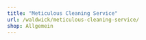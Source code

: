 ```yaml
---
title: "Meticulous Cleaning Service"
url: /waldwick/meticulous-cleaning-service/
shop: Allgemein
---
```

